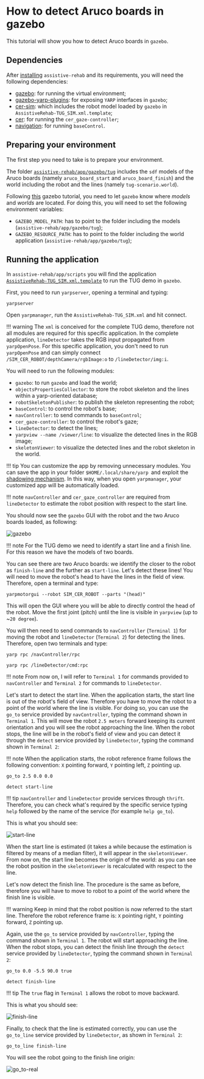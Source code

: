 # How to detect Aruco boards in gazebo

This tutorial will show you how to detect Aruco boards in `gazebo`.

## Dependencies

After [installing](https://robotology.github.io/assistive-rehab/doc/mkdocs/site/install/) `assistive-rehab` and its requirements, you will need the following dependencies:

- [gazebo](http://gazebosim.org/tutorials?cat=install): for running the virtual environment;
- [gazebo-yarp-plugins](https://github.com/robotology/gazebo-yarp-plugins): for exposing `YARP` interfaces in `gazebo`;
- [cer-sim](https://github.com/robotology/cer-sim): which includes the robot model loaded by `gazebo` in `AssistiveRehab-TUG_SIM.xml.template`;
- [cer](https://github.com/robotology/cer): for running the `cer_gaze-controller`;
- [navigation](https://github.com/robotology/navigation): for running `baseControl`.

## Preparing your environment

The first step you need to take is to prepare your environment.

The folder [`assistive-rehab/app/gazebo/tug`](https://github.com/robotology/assistive-rehab/tree/master/app/gazebo/tug) includes the `sdf` models of the Aruco boards (namely `aruco_board_start` and `aruco_board_finish`) and the world including the robot and the lines (namely `tug-scenario.world`).

Following [this](http://gazebosim.org/tutorials?tut=components&cat=get_started) gazebo tutorial, you need to let `gazebo` know where _models_ and _worlds_ are located. For doing this, you will need to set the following environment variables:

- `GAZEBO_MODEL_PATH`: has to point to the folder including the models (`assistive-rehab/app/gazebo/tug`);
- `GAZEBO_RESOURCE_PATH`: has to point to the folder including the world application (`assistive-rehab/app/gazebo/tug`);

## Running the application

In `assistive-rehab/app/scripts` you will find the application [`AssistiveRehab-TUG_SIM.xml.template`](https://github.com/robotology/assistive-rehab/blob/master/app/scripts/AssistiveRehab-TUG_SIM.xml.template) to run the TUG demo in `gazebo`.

First, you need to run `yarpserver`, opening a terminal and typing:

```
yarpserver
```

Open `yarpmanager`, run the `AssistiveRehab-TUG_SIM.xml` and hit connect.

!!! warning
    The `xml` is conceived for the complete TUG demo, therefore not all modules are required for this specific application.
    In the complete application, `lineDetector` takes the RGB input propagated from `yarpOpenPose`. For this specific application, you don't need to run `yarpOpenPose` and can simply connect `/SIM_CER_ROBOT/depthCamera/rgbImage:o` to `/lineDetector/img:i`.

You will need to run the following modules:

- `gazebo`: to run `gazebo` and load the world;
- `objectsPropertiesCollector`: to store the robot skeleton and the lines within a yarp-oriented database;
- `robotSkeletonPublisher`: to publish the skeleton representing the robot;
- `baseControl`: to control the robot's base;
- `navController`: to send commands to `baseControl`;
- `cer_gaze-controller`: to control the robot's gaze;
- `lineDetector`: to detect the lines;
- `yarpview --name /viewer/line`: to visualize the detected lines in the RGB image;
- `skeletonViewer`: to visualize the detected lines and the robot skeleton in the world.

!!! tip
    You can customize the app by removing unnecessary modules. You can save the app in your folder `$HOME/.local/share/yarp `and exploit the [shadowing mechanism](http://www.yarp.it/yarp_data_dirs.html#datafiles_shadow). In this way, when you open `yarpmanager`, your customized app will be automatically loaded.

!!! note
    `navController` and `cer_gaze_controller` are required from `lineDetector` to estimate the robot position with respect to the start line.

You should now see the `gazebo` GUI with the robot and the two Aruco boards loaded, as following:

![gazebo](https://user-images.githubusercontent.com/9716288/77070435-81d97f80-69ea-11ea-9301-6978e95617c2.png)

!!! note
    For the TUG demo we need to identify a start line and a finish line. For this reason we have the models of two boards.

You can see there are two Aruco boards: we identify the closer to the robot as `finish-line` and the further as `start-line`.
Let's detect these lines!
You will need to move the robot's head to have the lines in the field of view. Therefore, open a terminal and type:

```
yarpmotorgui --robot SIM_CER_ROBOT --parts "(head)"
```

This will open the GUI where you will be able to directly control the head of the robot.
Move the first joint (pitch) until the line is visible in `yarpview` (up to ~`20 degree`).

You will then need to send commands to `navController` (`Terminal 1`) for moving the robot and `lineDetector` (`Terminal 2`) for detecting the lines. Therefore, open two terminals and type:

````tab="Terminal 1"
yarp rpc /navController/rpc
````

````tab="Terminal 2"
yarp rpc /lineDetector/cmd:rpc
````

!!! note
    From now on, I will refer to `Terminal 1` for commands provided to `navController` and `Terminal 2` for commands to `lineDetector`.

Let's start to detect the start line.
When the application starts, the start line is out of the robot's field of view.
Therefore you have to move the robot to a point of the world where the line is visible. For doing so, you can use the `go_to` service provided by `navController`, typing the command shown in `Terminal 1`. This will move the robot `2.5 meters` forward keeping its current orientation and you will see the robot approaching the line. When the robot stops, the line will be in the robot's field of view and you can detect it through the `detect` service provided by `lineDetector`, typing the command shown in `Terminal 2`:

!!! note
    When the application starts, the robot reference frame follows the following convention: `X` pointing forward, `Y` pointing left, `Z` pointing up.

````tab="Terminal 1 (navController)"
go_to 2.5 0.0 0.0
````

````tab="Terminal 2 (lineDetector)"
detect start-line
````

!!! tip
    `navController` and `lineDetector` provide services through `thrift`. Therefore, you can check what's required by the specific service typing `help` followed by the name of the service (for example `help go_to`).

This is what you should see:

![start-line](https://user-images.githubusercontent.com/9716288/77072524-1db8ba80-69ee-11ea-963d-8e99b87f4392.gif)

When the start line is estimated (it takes a while because the estimation is filtered by means of a median filter), it will appear in the `skeletonViewer`. From now on, the start line becomes the origin of the world: as you can see the robot position in the `skeletonViewer` is recalculated with respect to the line.

Let's now detect the finish line.
The procedure is the same as before, therefore you will have to move to robot to a point of the world where the finish line is visible.

!!! warning
    Keep in mind that the robot position is now referred to the start line.
    Therefore the robot reference frame is: `X` pointing right, `Y` pointing forward, `Z` pointing up.

Again, use the `go_to` service provided by `navController`, typing the command shown in `Terminal 1`.
The robot will start approaching the line. When the robot stops, you can detect the finish line through the `detect` service provided by `lineDetector`, typing the command shown in `Terminal 2`:

````tab="Terminal 1 (navController)"
go_to 0.0 -5.5 90.0 true
````

````tab="Terminal 2 (lineDetector)"
detect finish-line
````

!!! tip
    The `true` flag in `Terminal 1` allows the robot to move backward.

This is what you should see:

![finish-line](https://user-images.githubusercontent.com/9716288/77072911-b2bbb380-69ee-11ea-9251-6c746298a284.gif)

Finally, to check that the line is estimated correctly, you can use the `go_to_line` service provided by `lineDetector`, as shown in `Terminal 2`:

````tab="Terminal 2 (lineDetector)"
go_to_line finish-line
````

You will see the robot going to the finish line origin:

![go_to-real](https://user-images.githubusercontent.com/9716288/77073155-1c3bc200-69ef-11ea-8769-7377d9d071d0.gif)
